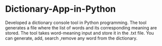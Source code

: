 # Dictionary-App-in-Python

Developed a dictionary console tool in Python programming. The tool generates a file where the list of words and its
corresponding meaning are stored. The tool takes word-meaning input and store it in the .txt file. You can generate,
add, search ,remove any word from the dictionary.
